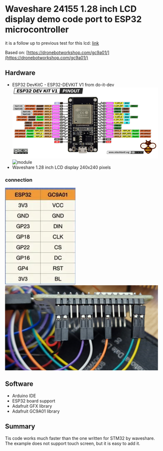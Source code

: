 # Waveshare 24155 1.28 inch LCD display demo code port to ESP32 microcontroller

it is a follow up to previous test for this lcd:
[link](https://github.com/kawel/waveshare_24155_demo_on_stm32_ide)

Based on:
[https://dronebotworkshop.com/gc9a01/](https://dronebotworkshop.com/gc9a01/)  

## Hardware

- ESP32 DevKitC - ESP32-DEVKIT V1 from do-it-dev
  ![ESP32 DevKit](doc/img/ESP32-DOIT-DEV-KIT-v1-pinout-mischianti.png)  
  ![module](doc/img/esp32.png)
- Waveshare 1.28 inch LCD display 240x240 pixels

### connection  

![connection](doc/img/connection.png)  
![connection](doc/img/connection2.png)

## Software

- Arduino IDE
- ESP32 board support
- Adafruit GFX library
- Adafruit GC9A01 library

## Summary

Tis code works much faster than the one written for STM32 by waveshare.
The example does not support touch screen, but it is easy to add it.
